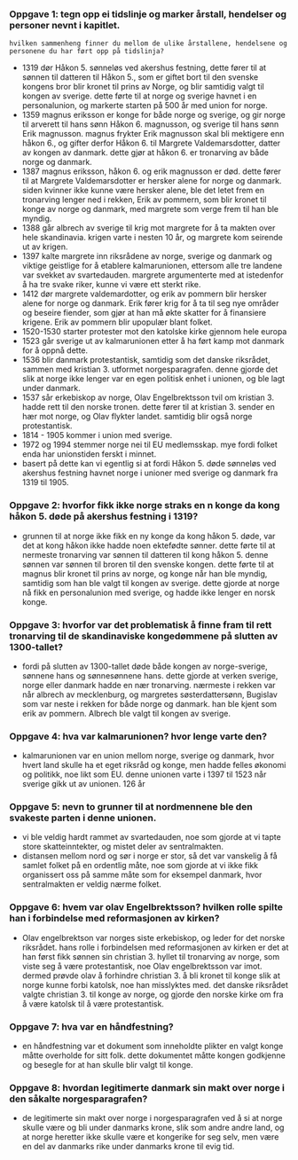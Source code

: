 ### Oppgave 1: tegn opp ei tidslinje og marker årstall, hendelser og personer nevnt i kapitlet. 
    hvilken sammenheng finner du mellom de ulike årstallene, hendelsene og personene du har ført opp på tidslinja?
- 1319 dør Håkon 5. sønneløs ved akershus festning, dette fører til at sønnen til datteren til Håkon 5., som er giftet bort til den svenske
    kongens bror blir kronet til prins av Norge, og blir samtidig valgt til kongen av sverige. dette førte til at norge og sverige havnet i en
    personalunion, og markerte starten på 500 år med union for norge. 
- 1359 magnus eriksson er konge for både norge og sverige, og gir norge
    til arverett til hans sønn Håkon 6. magnusson, og sverige til hans sønn Erik magnusson. magnus frykter Erik magnusson skal bli mektigere
    enn håkon 6., og gifter derfor Håkon 6. til Margrete Valdemarsdotter, datter av kongen av danmark. dette gjør at håkon 6. er tronarving av
    både norge og danmark. 
- 1387 magnus eriksson, håkon 6. og erik magnusson er død. dette fører til at Margrete Valdemarsdotter er hersker alene for norge og danmark.
    siden kvinner ikke kunne være hersker alene, ble det letet frem en tronarving lenger ned i rekken, Erik av pommern, som blir kronet til
    konge av norge og danmark, med margrete som verge frem til han ble myndig.
- 1388 går albrech av sverige til krig mot margrete for å ta makten over hele skandinavia. krigen varte i nesten 10 år, og margrete kom
    seirende ut av krigen.
- 1397 kalte margrete inn riksrådene av norge, sverige og danmark og viktige geistlige for å etablere kalmarunionen, ettersom alle tre
    landene var svekket av svartedauden. margrete argumenterte med at istedenfor å ha tre svake riker, kunne vi være ett sterkt rike.
- 1412 dør margrete valdemardotter, og erik av pommern blir hersker alene for norge og danmark. Erik fører krig for å ta til seg nye områder
    og beseire fiender, som gjør at han må økte skatter for å finansiere krigene. Erik av pommern blir upopulær blant folket.
- 1520-1530 starter protester mot den katolske kirke gjennom hele europa
- 1523 går sverige ut av kalmarunionen etter å ha ført kamp mot danmark for å oppnå dette.
- 1536 blir danmark protestantisk, samtidig som det danske riksrådet, sammen med kristian 3. utformet norgesparagrafen. denne gjorde det slik
    at norge ikke lenger var en egen politisk enhet i unionen, og ble lagt under danmark.
- 1537 sår erkebiskop av norge, Olav Engelbrektsson tvil om kristian 3. hadde rett til den norske tronen. dette fører til at kristian 3.
    sender en hær mot norge, og Olav flykter landet. samtidig blir også norge protestantisk.
- 1814 - 1905 kommer i union med sverige.
- 1972 og 1994 stemmer norge nei til EU medlemsskap. mye fordi folket enda har unionstiden ferskt i minnet.
- basert på dette kan vi egentlig si at fordi Håkon 5. døde sønneløs ved akershus festning havnet norge i unioner med sverige og danmark fra
    1319 til 1905.

### Oppgave 2: hvorfor fikk ikke norge straks en n konge da kong håkon 5. døde på akershus festning i 1319?
- grunnen til at norge ikke fikk en ny konge da kong håkon 5. døde, var det at kong håkon ikke hadde noen ektefødte sønner. dette førte til
    at nermeste tronarving var sønnen til datteren til kong håkon 5. denne sønnen var sønnen til broren til den svenske kongen. dette førte til
    at magnus blir kronet til prins av norge, og konge når han ble myndig, samtidig som han ble valgt til kongen av sverige. dette gjorde at 
    norge nå fikk en personalunion med sverige, og hadde ikke lenger en norsk konge.

### Oppgave 3: hvorfor var det problematisk å finne fram til rett tronarving til de skandinaviske kongedømmene på slutten av 1300-tallet?
- fordi på slutten av 1300-tallet døde både kongen av norge-sverige, sønnene hans og sønnesønnene hans. dette gjorde at verken sverige,
    norge eller danmark hadde en nær tronarving. nærmeste i rekken var når albrech av mecklenburg, og margretes søsterdattersønn, Bugislav
    som var neste i rekken for både norge og danmark. han ble kjent som erik av pommern. Albrech ble valgt til kongen av sverige.

### Oppgave 4: hva var kalmarunionen? hvor lenge varte den?
- kalmarunionen var en union mellom norge, sverige og danmark, hvor hvert land skulle ha et eget riksråd og konge, men hadde felles økonomi og politikk, noe likt som EU. denne unionen varte i 1397 til 1523 når sverige gikk ut av unionen. 126 år

### Oppgave 5: nevn to grunner til at nordmennene ble den svakeste parten i denne unionen.
- vi ble veldig hardt rammet av svartedauden, noe som gjorde at vi tapte store skatteinntekter, og mistet deler av sentralmakten.
- distansen mellom nord og sør i norge er stor, så det var vanskelig å få samlet folket på en ordentlig måte, noe som gjorde at
    vi ikke fikk organissert oss på samme måte som for eksempel danmark, hvor sentralmakten er veldig nærme folket.

### Oppgave 6: hvem var olav Engelbrektsson? hvilken rolle spilte han i forbindelse med reformasjonen av kirken?
- Olav engelbrektson var norges siste erkebiskop, og leder for det norske riksrådet. hans rolle i forbindelsen med reformasjonen av
    kirken er det at han først fikk sønnen sin christian 3. hyllet til tronarving av norge, som viste seg å være protestantisk,
    noe Olav engelbrektsson var imot. dermed prøvde olav å forhindre christian 3. å bli kronet til konge slik at norge kunne
    forbi katolsk, noe han misslyktes med. det danske riksrådet valgte christian 3. til konge av norge, og gjorde den norske kirke
    om fra å være katolsk til å være protestantisk.

### Oppgave 7: hva var en håndfestning?
- en håndfestning var et dokument som inneholdte plikter en valgt konge måtte overholde for sitt folk. dette dokumentet måtte
    kongen godkjenne og besegle for at han skulle blir valgt til konge.

### Oppgave 8: hvordan legitimerte danmark sin makt over norge i den såkalte norgesparagrafen?
- de legitimerte sin makt over norge i norgesparagrafen ved å si at norge skulle være og bli under danmarks krone, slik som andre
    andre land, og at norge heretter ikke skulle være et kongerike for seg selv, men være en del av danmarks rike under danmarks
    krone til evig tid.
